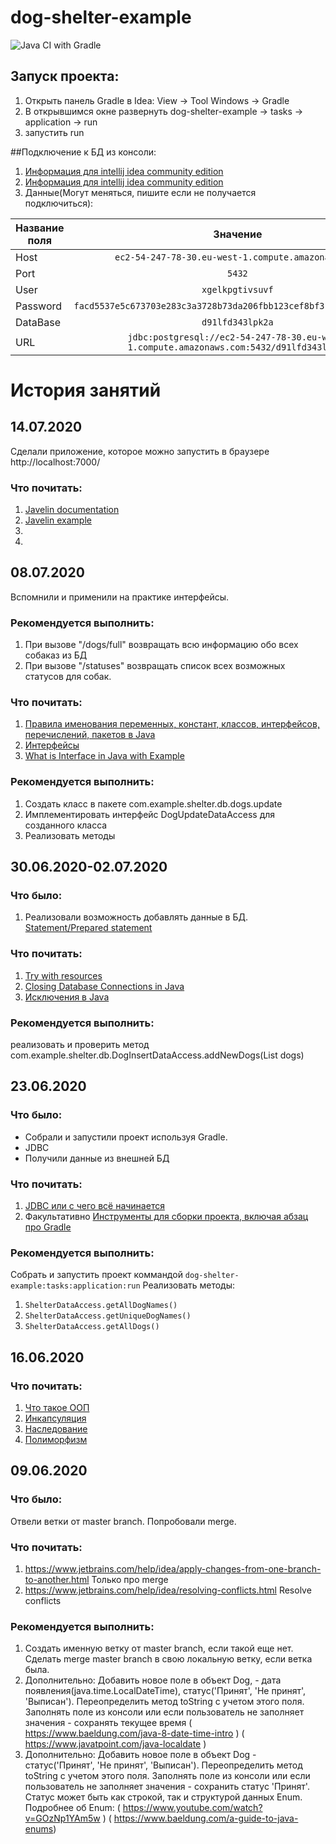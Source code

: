 # dog-shelter-example
![Java CI with Gradle](https://github.com/DmitriiPodlesnykh/dog-shelter-example/workflows/Java%20CI%20with%20Gradle/badge.svg?branch=master)

## Запуск проекта:
1. Открыть панель Gradle в Idea: View -> Tool Windows -> Gradle
1. В открывшимся окне развернуть dog-shelter-example -> tasks -> application -> run
1. запустить run

##Подключение к БД из консоли:
1. [Информация для intellij idea community edition](https://www.jetbrains.com/help/idea/connecting-to-a-database.html#connect-to-postgresql-database)
1. [Информация для intellij idea community edition](https://plugins.jetbrains.com/plugin/1800-database-navigator)
1. Данные(Могут меняться, пишите если не получается подключиться):

| **Название поля** | **Значение**      |
| ------------------|:-----------------:|
| Host              | `ec2-54-247-78-30.eu-west-1.compute.amazonaws.com` |
| Port              | `5432`      |
| User              | `xgelkpgtivsuvf`     |
| Password          | `facd5537e5c673703e283c3a3728b73da206fbb123cef8bf310d2bee7d7c6202`|
| DataBase          | `d91lfd343lpk2a`|
| URL               | `jdbc:postgresql://ec2-54-247-78-30.eu-west-1.compute.amazonaws.com:5432/d91lfd343lpk2a`|

# История занятий

## 14.07.2020
Сделали приложение, которое можно запустить в браузере http://localhost:7000/

### Что почитать:
1. [Javelin documentation](https://javalin.io/documentation#getting-started)
1. [Javelin example](https://www.baeldung.com/javalin-rest-microservices)
1.
1.

## 08.07.2020
Вспомнили и применили на практике интерфейсы.

### Рекомендуется выполнить:
1. При вызове "/dogs/full" возвращать всю информацию обо всех собаказ из БД
1. При вызове "/statuses" возвращать список всех возможных статусов для собак. 

### Что почитать:
1. [Правила именования переменных, констант, классов, интерфейсов, перечислений, пакетов в Java](https://khasang.io/courses/cleancode/lectures/4428018)
1. [Интерфейсы](https://javarush.ru/groups/posts/1981-dlja-chego-v-java-nuzhnih-interfeysih)
1. [What is Interface in Java with Example](https://www.guru99.com/java-interface.html#:~:text=Java%20uses%20Interface%20to%20implement,are%20implicitly%20public%20and%20abstract.&text=To%20use%20an%20interface%20in,followed%20by%20the%20interface%20name.)

### Рекомендуется выполнить:
1. Создать класс в пакете com.example.shelter.db.dogs.update
1. Имплементировать интерфейс DogUpdateDataAccess для созданного класса
1. Реализовать методы

## 30.06.2020-02.07.2020
### Что было:
1. Реализовали возможность добавлять данные в БД. [Statement/Prepared statement](https://metanit.com/java/database/2.6.php)

### Что почитать:
1. [Try with resources](https://www.baeldung.com/java-try-with-resources)
1. [Closing Database Connections in Java](https://stackoverflow.com/questions/2225221/closing-database-connections-in-java)
1. [Исключения в Java](https://javarush.ru/groups/posts/isklyucheniya-java)

### Рекомендуется выполнить:
реализовать и проверить метод com.example.shelter.db.DogInsertDataAccess.addNewDogs(List<Dog> dogs)

## 23.06.2020
### Что было:

* Собрали и запустили проект используя Gradle.
* JDBC
* Получили данные из внешней БД

### Что почитать:
1. [JDBC или с чего всё начинается](https://javarush.ru/groups/posts/2172-jdbc-ili-s-chego-vsje-nachinaetsja)
1. Факультативно [Инструменты для сборки проекта, включая абзац про Gradle](https://javarush.ru/groups/posts/2318-kompiljacija-v-java)
### Рекомендуется выполнить:
Собрать и запустить проект коммандой <code>dog-shelter-example:tasks:application:run</code>
Реализовать методы:
1. <code>ShelterDataAccess.getAllDogNames()</code>
1. <code>ShelterDataAccess.getUniqueDogNames()</code>
1. <code>ShelterDataAccess.getAllDogs()</code>

## 16.06.2020
### Что почитать:
1. [Что такое ООП](https://www.youtube.com/watch?v=M58eiYbM6AE)
1. [Инкапсуляция](https://www.youtube.com/watch?v=EvGi6XDgV7w)
1. [Наследование](https://www.youtube.com/watch?v=eI0XzQw3V0Q)
1. [Полиморфизм](https://www.youtube.com/watch?v=Ay_GwOQWPs8)

## 09.06.2020
### Что было:
Отвели ветки от master branch. Попробовали merge.

### Что почитать:
1. https://www.jetbrains.com/help/idea/apply-changes-from-one-branch-to-another.html Только про merge
1. https://www.jetbrains.com/help/idea/resolving-conflicts.html Resolve conflicts

### Рекомендуется выполнить:
1. Создать именную ветку от master branch, если такой еще нет. 
Сделать merge master branch в свою локальную ветку, если ветка была. 
1. Дополнительно: Добавить новое поле в объект Dog, - дата появления(java.time.LocalDateTime), статус('Принят', 'Не принят', 'Выписан').
 Переопределить метод toString с учетом этого поля.
 Заполнять поле из консоли или если пользователь не заполняет значения - сохранять текущее время 
 ( https://www.baeldung.com/java-8-date-time-intro )
 ( https://www.javatpoint.com/java-localdate )
1. Дополнительно: Добавить новое поле в объект Dog - статус('Принят', 'Не принят', 'Выписан').
Переопределить метод toString с учетом этого поля.
 Заполнять поле из консоли или если пользователь не заполняет значения - сохранить статус 'Принят'.
Статус может быть как строкой, так и структурой данных Enum. Подробнее об Enum:
 ( https://www.youtube.com/watch?v=GOzNp1YAm5w )
 ( https://www.baeldung.com/a-guide-to-java-enums)
